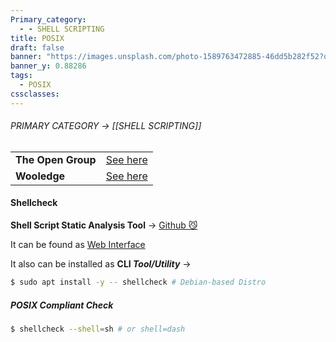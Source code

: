 ```yaml
---
Primary_category:
  - - SHELL SCRIPTING
title: POSIX
draft: false
banner: "https://images.unsplash.com/photo-1589763472885-46dd5b282f52?q=80&w=1748&auto=format&fit=crop&ixlib=rb-4.0.3&ixid=M3wxMjA3fDB8MHxwaG90by1wYWdlfHx8fGVufDB8fHx8fA%3D%3D"
banner_y: 0.88286
tags:
  - POSIX
cssclasses:
---
```



###### PRIMARY CATEGORY → [[SHELL SCRIPTING]]

| | |
| --- | :---: |
| **The Open Group** | [See here](https://pubs.opengroup.org/onlinepubs/9799919799/utilities/contents.html) |
| **Wooledge** | [See here](https://mywiki.wooledge.org/POSIX#Utilities) |

#### Shellcheck

**Shell Script Static Analysis Tool** → [Github 😼](https://github.com/koalaman/shellcheck)

It can be found as [Web Interface](https://www.shellcheck.net/)

It also can be installed as **CLI _Tool/Utility_** →

```bash
$ sudo apt install -y -- shellcheck # Debian-based Distro
```

##### *POSIX Compliant Check*

```bash
$ shellcheck --shell=sh # or shell=dash
```
